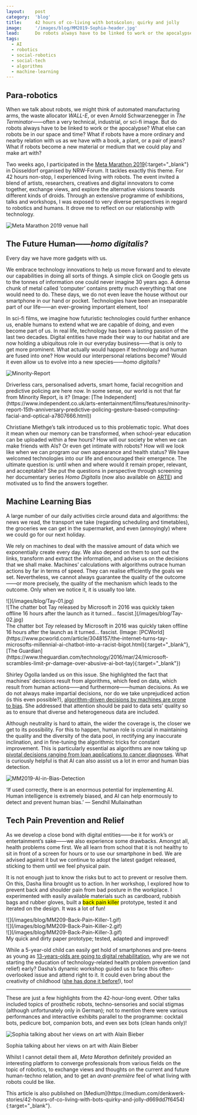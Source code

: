 ```yaml
---
layout:    post
category:  'blog'
title:     42 hours of co-living with bots&colon; quirky and jolly
image:     '/images/blog/MM2019-Sophia-header.jpg'
lead:      Do robots always have to be linked to work or the apocalypse? I tried living with them for 42 hours and found better alternatives.💫
tags:
  - AI
  - robotics
  - social-robotics
  - social-tech
  - algorithms
  - machine-learning
---
```


## Para-robotics
When we talk about robots, we might think of automated manufacturing arms, the waste allocator <i>WALL-E</i>, or even Arnold Schwarzenegger in <i>The Terminator</i>——often a very technical, industrial, or sci-fi image. But do robots always have to be linked to work or the apocalypse? What else can robots be in our space and time? What if robots have a more ordinary and nearby relation with us as we have with a book, a plant, or a pair of jeans? What if robots become a new material or medium that we could play and make art with?

Two weeks ago, I participated in the [Meta Marathon 2019](https://www.nrw-forum.de/en/events/meta-marathon-2019){:target="_blank"} in Düsseldorf organised by NRW-Forum. It tackles exactly this theme. For 42 hours non-stop, I experienced living with robots. The event invited a blend of artists, researchers, creatives and digital innovators to come together, exchange views, and explore the alternative visions towards different kinds of droids. Through an extensive programme of exhibitions, talks and workshops, I was exposed to very diverse perspectives in regard to robotics and humans. It drove me to reflect on our relationship with technology.

![Meta Marathon 2019 venue hall](/images/blog/MM2019-Hall.jpg)

## The Future Human——<i>homo digitalis?</i>

Every day we have more gadgets with us.

We embrace technology innovations to help us move forward and to elevate our capabilities in doing all sorts of things. A simple click on Google gets us to the tonnes of information one could never imagine 30 years ago. A dense chunk of metal called ‘computer’ contains pretty much everything that one would need to do. These days, we do not even leave the house without our smartphone in our hand or pocket. Technologies have been an inseparable part of our life——an ever-growing important element, too!

In sci-fi films, we imagine how futuristic technologies could further enhance us, enable humans to extend what we are capable of doing, and even become part of us. In real life, technology has been a lasting passion of the last two decades. Digital entities have made their way to our habitat and are now holding a ubiquitous role in our everyday business——that is only to get more prominent. What actually would happen if technology and human are fused into one? How would our interpersonal relations become? Would it even allow us to evolve into a new species——<i>homo digitalis?</i>

![Minority-Report](/images/blog/Minority-Report.jpg)
<div class="extras cap" markdown="1">
Driverless cars, personalised adverts, smart home, facial recognition and predictive policing are here now. In some sense, our world is not that far from Minority Report, is it? (Image: [The Independent](https://www.independent.co.uk/arts-entertainment/films/features/minority-report-15th-anniversary-predictive-policing-gesture-based-computing-facial-and-optical-a7807666.html))
</div>

Christiane Miethge’s talk introduced us to this problematic topic. What does it mean when our memory can be transformed, when school-year education can be uploaded within a few hours? How will our society be when we can make friends with AIs? Or even get intimate with robots? How will we look like when we can program our own appearance and health status? We have welcomed technologies into our life and encouraged their emergence. The ultimate question is: until when and where would it remain proper, relevant, and acceptable? She put the questions in perspective through screening her documentary series <i>Homo Digitalis</i> (now also available on [ARTE](https://www.arte.tv/en/videos/RC-015228/homo-digitalis/)) and motivated us to find the answers together.

## Machine Learning Bias

A large number of our daily activities circle around data and algorithms: the news we read, the transport we take (regarding scheduling and timetables), the groceries we can get in the supermarket, and even (annoyingly) where we could go for our next holiday.

We rely on machines to deal with the massive amount of data which we exponentially create every day. We also depend on them to sort out the links, transform and extract the information, and advise us on the decisions that we shall make. Machines’ calculations with algorithms outrace human actions by far in terms of speed. They can realise efficiently the goals we set. Nevertheless, we cannot always guarantee the quality of the outcome——or more precisely, the quality of the mechanism which leads to the outcome. Only when we notice it, it is usually too late.

<div class="o-grid" markdown="1">
<div class="o-grid__col o-grid__col--2-4-m" markdown="1">
![](/images/blog/Tay-01.jpg)
</div>
<div class="o-grid__col o-grid__col--2-4-m" markdown="1">
![The chatter bot Tay released by Microsoft in 2016 was quickly taken offline 16 hours after the launch as it turned… fascist.](/images/blog/Tay-02.jpg)
</div>
</div>
<div class="extras cap" markdown="1">
The chatter bot <i>Tay</i> released by Microsoft in 2016 was quickly taken offline 16 hours after the launch as it turned… fascist. (Image: [PCWorld](https://www.pcworld.com/article/3048157/the-internet-turns-tay-microsofts-millennial-ai-chatbot-into-a-racist-bigot.html){:target="_blank"}, [The Guardian](https://www.theguardian.com/technology/2016/mar/24/microsoft-scrambles-limit-pr-damage-over-abusive-ai-bot-tay){:target="_blank"})
</div>

Shirley Ogolla landed us on this issue. She highlighted the fact that machines’ decisions result from algorithms, which feed on data, which result from human actions——and furthermore——human decisions. As we do not always make impartial decisions, nor do we take unprejudiced action (is this even possible?), [algorithm-driven decisions by machines are prone to bias](https://www.technologyreview.com/s/608248/biased-algorithms-are-everywhere-and-no-one-seems-to-care/). She addressed that attention should be paid to data sets’ quality so as to ensure that diverse and heterogeneous data are included.

Although neutrality is hard to attain, the wider the coverage is, the closer we get to its possibility. For this to happen, human role is crucial in maintaining the quality and the diversity of the data pool, in rectifying any inaccurate inclination, and in fine-tuning the algorithmic tricks for constant improvement. This is particularly essential as algorithms are now taking up [pivotal decisions ranging from loan applications to cancer diagnoses](https://www.wired.co.uk/article/ai-bias-black-box-sandra-wachter). What is curiously helpful is that AI can also assist us a lot in error and human bias detection.

![MM2019-AI-in-Bias-Detection](/images/blog/MM2019-AI-in-Bias-Detection.jpg)
<div class="extras cap" markdown="1">
‘If used correctly, there is an enormous potential for implementing AI. Human intelligence is extremely biased, and AI can help enormously to detect and prevent human bias.’ — Sendhil Mullainathan
</div>

## Tech Pain Prevention and Relief

As we develop a close bond with digital entities——be it for work’s or entertainment’s sake——we also experience some drawbacks. Amongst all, health problems come first. We all learn from school that it is not healthy to sit in front of a screen for hours or to use our smartphone in bed. We are advised against it but we continue to adopt the latest gadget released, sticking to them until we feel physical pain.

It is not enough just to know the risks but to act to prevent or resolve them. On this, Dasha Ilina brought us to action. In her workshop, I explored how to prevent back and shoulder pain from bad posture in the workplace. I experimented with easily available materials such as cardboard, rubbish bags and rubber gloves, built a <mark>back pain killer</mark> prototype, tested it and iterated on the design. It was a lot of fun!

<div class="o-grid" markdown="1">
<div class="o-grid__col o-grid__col--1-3-m" markdown="1">
![](/images/blog/MM209-Back-Pain-Killer-1.gif)
</div>
<div class="o-grid__col o-grid__col--1-3-m" markdown="1">
![](/images/blog/MM209-Back-Pain-Killer-2.gif)
</div>
<div class="o-grid__col o-grid__col--1-3-m" markdown="1">
![](/images/blog/MM209-Back-Pain-Killer-3.gif)
</div>
</div>
<div class="extras cap" markdown="1">
My quick and dirty paper prototype; tested, adapted and improved!
</div>

While a 5-year-old child can easily get hold of smartphones and pre-teens as young as [13-years-olds are going to digital rehabilitation](https://www.independent.co.uk/news/health/teenage-technology-addiction-smartphone-rehab-seattle-clinic-children-aged-13-mobile-devices-a7684356.html), why are we not starting the education of technology-related health problem prevention (and relief) early? Dasha’s dynamic workshop guided us to face this often-overlooked issue and attend right to it. It could even bring about the creativity of childhood ([she has done it before!](http://centerfortechpain.com/)), too!

-------

These are just a few highlights from the 42-hour-long event. Other talks included topics of prosthetic robots, techno-sensories and social stigmas (although unfortunately only in German); not to mention there were various performances and interactive exhibits parallel to the programme: cocktail bots, pedicure bot, companion bots, and even sex bots (clean hands only)!

![Sophia talking about her views on art with Alain Bieber](/images/blog/MM2019-Sophia.jpg)
<div class="extras cap" markdown="1">
Sophia talking about her views on art with Alain Bieber
</div>

Whilst I cannot detail them all, <i>Meta Marathon</i> definitely provided an interesting platform to converge professionals from various fields on the topic of robotics, to exchange views and thoughts on the current and future human-techno relation, and to get an <i>avant-première</i> feel of what living with robots could be like.

<div class="extras" markdown="1">
This article is also published on [Medium](https://medium.com/denkwerk-stories/42-hours-of-co-living-with-bots-quirky-and-jolly-d669dd7f6454){:target="_blank"}.
</div>